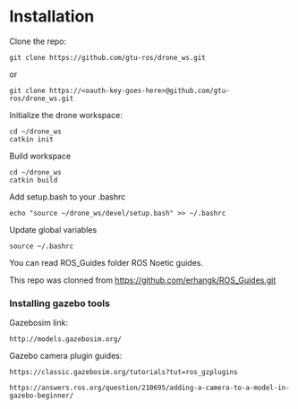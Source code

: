 # Installation

Clone the repo:

```
git clone https://github.com/gtu-ros/drone_ws.git
```

or

```
git clone https://<oauth-key-goes-here>@github.com/gtu-ros/drone_ws.git
```

Initialize the drone workspace:

```
cd ~/drone_ws
catkin init
```

Build workspace

```
cd ~/drone_ws
catkin build
```

Add setup.bash to your .bashrc

```
echo "source ~/drone_ws/devel/setup.bash" >> ~/.bashrc
```

Update global variables

```
source ~/.bashrc
```

You can read ROS_Guides folder ROS Noetic guides.

This repo was clonned from https://github.com/erhangk/ROS_Guides.git

### Installing gazebo tools

Gazebosim link:

`http://models.gazebosim.org/`

Gazebo camera plugin guides:

`https://classic.gazebosim.org/tutorials?tut=ros_gzplugins`

`https://answers.ros.org/question/210695/adding-a-camera-to-a-model-in-gazebo-beginner/`

